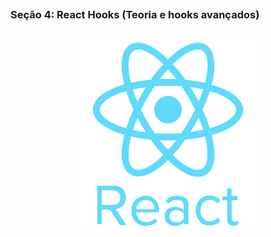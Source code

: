 ##
### Seção 4: React Hooks (Teoria e hooks avançados)
##


<p align="center">
  <img alt="...." src="../1 Seção - Introdução/pngwing.com.png" width="60%">
</p>
































